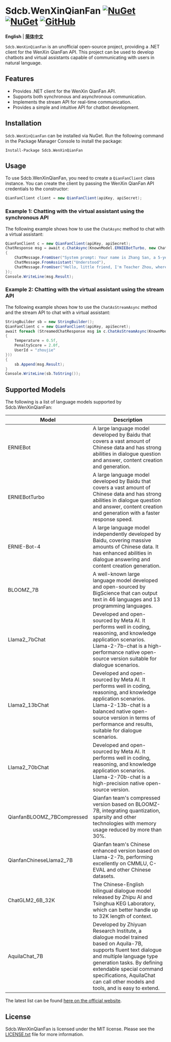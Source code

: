 # Sdcb.WenXinQianFan [![NuGet](https://img.shields.io/nuget/v/Sdcb.WenXinQianFan.svg?style=flat-square&label=nuget)](https://www.nuget.org/packages/Sdcb.WenXinQianFan/) [![NuGet](https://img.shields.io/nuget/dt/Sdcb.WenXinQianFan.svg?style=flat-square)](https://www.nuget.org/packages/Sdcb.WenXinQianFan/) [![GitHub](https://img.shields.io/github/license/sdcb/Sdcb.WenXinQianFan.svg?style=flat-square&label=license)](https://github.com/sdcb/Sdcb.WenXinQianFan/blob/master/LICENSE.txt)

**English** | **[简体中文](README.md)**

`Sdcb.WenXinQianFan` is an unofficial open-source project, providing a .NET client for the WenXin QianFan API. This project can be used to develop chatbots and virtual assistants capable of communicating with users in natural language.

## Features

- Provides .NET client for the WenXin QianFan API.
- Supports both synchronous and asynchronous communication.
- Implements the stream API for real-time communication.
- Provides a simple and intuitive API for chatbot development.

## Installation

`Sdcb.WenXinQianFan` can be installed via NuGet. Run the following command in the Package Manager Console to install the package:

```
Install-Package Sdcb.WenXinQianFan
```

## Usage

To use Sdcb.WenXinQianFan, you need to create a `QianFanClient` class instance. You can create the client by passing the WenXin QianFan API credentials to the constructor:

```csharp
QianFanClient client = new QianFanClient(apiKey, apiSecret);
```

### Example 1: Chatting with the virtual assistant using the synchronous API

The following example shows how to use the `ChatAsync` method to chat with a virtual assistant:

```csharp
QianFanClient c = new QianFanClient(apiKey, apiSecret);
ChatResponse msg = await c.ChatAsync(KnownModel.ERNIEBotTurbo, new ChatMessage[]
{
    ChatMessage.FromUser("System prompt: Your name is Zhang San, a 5-year-old boy, you go to school at the Golden Cradle Kindergarten, your mother is Li Si, an engineer"),
    ChatMessage.FromAssistant("Understood"),
    ChatMessage.FromUser("Hello, little friend, I'm Teacher Zhou, where do you go to school?"),
});
Console.WriteLine(msg.Result);
```

### Example 2: Chatting with the virtual assistant using the stream API

The following example shows how to use the `ChatAsStreamAsync` method and the stream API to chat with a virtual assistant:

```csharp
StringBuilder sb = new StringBuilder();
QianFanClient c = new QianFanClient(apiKey, apiSecret);
await foreach (StreamedChatResponse msg in c.ChatAsStreamAsync(KnownModel.ERNIEBot, new ChatMessage[] { ChatMessage.FromUser("Where is the capital of Hunan?") }, new ChatRequestParameters
{
    Temperature = 0.5f,
    PenaltyScore = 2.0f,
    UserId = "zhoujie"
}))
{
    sb.Append(msg.Result);
}
Console.WriteLine(sb.ToString());
```

## Supported Models

The following is a list of language models supported by Sdcb.WenXinQianFan:

| Model | Description |
| --- | --- |
| ERNIEBot | A large language model developed by Baidu that covers a vast amount of Chinese data and has strong abilities in dialogue question and answer, content creation and generation. |
| ERNIEBotTurbo | A large language model developed by Baidu that covers a vast amount of Chinese data and has strong abilities in dialogue question and answer, content creation and generation with a faster response speed. |
| ERNIE-Bot-4 | A large language model independently developed by Baidu, covering massive amounts of Chinese data. It has enhanced abilities in dialogue answering and content creation generation. |
| BLOOMZ_7B | A well-known large language model developed and open-sourced by BigScience that can output text in 46 languages and 13 programming languages. |
| Llama2_7bChat | Developed and open-sourced by Meta AI. It performs well in coding, reasoning, and knowledge application scenarios. Llama-2-7b-chat is a high-performance native open-source version suitable for dialogue scenarios. |
| Llama2_13bChat | Developed and open-sourced by Meta AI. It performs well in coding, reasoning, and knowledge application scenarios. Llama-2-13b-chat is a balanced native open-source version in terms of performance and results, suitable for dialogue scenarios. |
| Llama2_70bChat | Developed and open-sourced by Meta AI. It performs well in coding, reasoning, and knowledge application scenarios. Llama-2-70b-chat is a high-precision native open-source version. |
| QianfanBLOOMZ_7BCompressed | Qianfan team's compressed version based on BLOOMZ-7B, integrating quantization, sparsity and other technologies with memory usage reduced by more than 30%. |
| QianfanChineseLlama2_7B | Qianfan team's Chinese enhanced version based on Llama-2-7b, performing excellently on CMMLU, C-EVAL and other Chinese datasets. |
| ChatGLM2_6B_32K | The Chinese-English bilingual dialogue model released by Zhipu AI and Tsinghua KEG Laboratory, which can better handle up to 32K length of context. |
| AquilaChat_7B | Developed by Zhiyuan Research Institute, a dialogue model trained based on Aquila-7B, supports fluent text dialogue and multiple language type generation tasks. By defining extendable special command specifications, AquilaChat can call other models and tools, and is easy to extend. |

The latest list can be found [here on the official website](https://cloud.baidu.com/doc/WENXINWORKSHOP/s/Nlks5zkzu).

## License

Sdcb.WenXinQianFan is licensed under the MIT license. Please see the [LICENSE.txt](LICENSE.txt) file for more information.